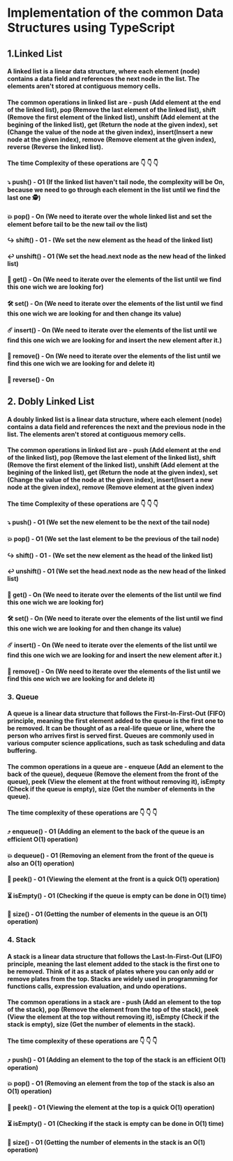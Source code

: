 # Implementation of the common Data Structures using TypeScript

## 1.Linked List
#### A linked list is a linear data structure, where each element (node) contains a data field and references the next node in the list. The elements aren't stored at contiguous memory cells.
#### The common operations in linked list are - push (Add element at the end of the linked list), pop (Remove the last element of the linked list), shift (Remove the first element of the linked list), unshift (Add element at the begining of the linked list), get (Return the node at the given index), set (Change the value of the node at the given index), insert(Insert a new node at the given index), remove (Remove element at the given index), reverse (Reverse the linked list).
#### The time Complexity of these operations are :point_down: :point_down: :point_down:
#### :arrow_heading_down: push() - O1 (If the linked list haven't tail node, the complexity will be On, because we need to go through each element in the list until we find the last one :detective:)
#### :boom: pop() - On (We need to iterate over the whole linked list and set the element before tail to be the new tail ov the list)
#### :arrow_right_hook: shift() - O1 - (We set the new element as the head of the linked list)
#### :leftwards_arrow_with_hook: unshift() - O1 (We set the head.next node as the new head of the linked list)
#### :pinching_hand: get() - On (We need to iterate over the elements of the list until we find this one wich we are looking for)
#### :hammer_and_wrench: set() - On (We need to iterate over the elements of the list until we find this one wich we are looking for and then change its value)
#### :comet: insert() - On (We need to iterate over the elements of the list until we find this one wich we are looking for and insert the new element after it.)
#### :dash: remove() - On (We need to iterate over the elements of the list until we find this one wich we are looking for and delete it)
#### :repeat: reverse() - On 

## 2. Dobly Linked List
#### A doubly linked list is a linear data structure, where each element (node) contains a data field and references the next and the previous node in the list. The elements aren't stored at contiguous memory cells.
#### The common operations in linked list are - push (Add element at the end of the linked list), pop (Remove the last element of the linked list), shift (Remove the first element of the linked list), unshift (Add element at the begining of the linked list), get (Return the node at the given index), set (Change the value of the node at the given index), insert(Insert a new node at the given index), remove (Remove element at the given index)
#### The time Complexity of these operations are :point_down: :point_down: :point_down:
#### :arrow_heading_down: push() - O1 (We set the new element to be the next of the tail node)
#### :boom: pop() - O1 (We set the last element to be the previous of the tail node)
#### :arrow_right_hook: shift() - O1 - (We set the new element as the head of the linked list)
#### :leftwards_arrow_with_hook: unshift() - O1 (We set the head.next node as the new head of the linked list)
#### :pinching_hand: get() - On (We need to iterate over the elements of the list until we find this one wich we are looking for)
#### :hammer_and_wrench: set() - On (We need to iterate over the elements of the list until we find this one wich we are looking for and then change its value)
#### :comet: insert() - On (We need to iterate over the elements of the list until we find this one wich we are looking for and insert the new element after it.)
#### :dash: remove() - On (We need to iterate over the elements of the list until we find this one wich we are looking for and delete it)


### 3. Queue
#### A queue is a linear data structure that follows the First-In-First-Out (FIFO) principle, meaning the first element added to the queue is the first one to be removed. It can be thought of as a real-life queue or line, where the person who arrives first is served first. Queues are commonly used in various computer science applications, such as task scheduling and data buffering.
#### The common operations in a queue are - enqueue (Add an element to the back of the queue), dequeue (Remove the element from the front of the queue), peek (View the element at the front without removing it), isEmpty (Check if the queue is empty), size (Get the number of elements in the queue).
#### The time complexity of these operations are :point_down: :point_down: :point_down:
#### :arrow_heading_up: enqueue() - O1 (Adding an element to the back of the queue is an efficient O(1) operation)
#### :boom: dequeue() - O1 (Removing an element from the front of the queue is also an O(1) operation)
#### :eyes: peek() - O1 (Viewing the element at the front is a quick O(1) operation)
#### :hourglass_flowing_sand: isEmpty() - O1 (Checking if the queue is empty can be done in O(1) time)
#### :1234: size() - O1 (Getting the number of elements in the queue is an O(1) operation)

### 4. Stack
#### A stack is a linear data structure that follows the Last-In-First-Out (LIFO) principle, meaning the last element added to the stack is the first one to be removed. Think of it as a stack of plates where you can only add or remove plates from the top. Stacks are widely used in programming for functions calls, expression evaluation, and undo operations.
#### The common operations in a stack are - push (Add an element to the top of the stack), pop (Remove the element from the top of the stack), peek (View the element at the top without removing it), isEmpty (Check if the stack is empty), size (Get the number of elements in the stack).
#### The time complexity of these operations are :point_down: :point_down: :point_down:
#### :arrow_heading_up: push() - O1 (Adding an element to the top of the stack is an efficient O(1) operation)
#### :boom: pop() - O1 (Removing an element from the top of the stack is also an O(1) operation)
#### :eyes: peek() - O1 (Viewing the element at the top is a quick O(1) operation)
#### :hourglass_flowing_sand: isEmpty() - O1 (Checking if the stack is empty can be done in O(1) time)
#### :1234: size() - O1 (Getting the number of elements in the stack is an O(1) operation)

